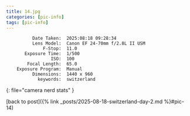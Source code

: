 ```yaml
---
title: 14.jpg
categories: [pic-info]
tags: [pic-info]
---
```


```text
          Date Taken:  2025:08:18 09:28:34
          Lens Model:  Canon EF 24-70mm f/2.8L II USM
              F-Stop:  11.0
       Exposure Time:  1/500
                 ISO:  100
        Focal Length:  65.0
    Exposure Program:  Manual
          Dimensions:  1440 x 960
            keywords:  switzerland
```
{: file="camera nerd stats" }

[back to post]({% link _posts/2025-08-18-switzerland-day-2.md %}#pic-14)